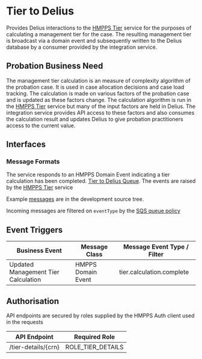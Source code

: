 # Tier to Delius

Provides Delius interactions to the [HMPPS Tier](https://github.com/ministryofjustice/hmpps-tier) service for the purposes of calculating a management tier for the case. The resulting management tier is broadcast via a domain event and subsequently written to the Delius database by a consumer provided by the integration service.

## Probation Business Need

The management tier calculation is an measure of complexity algorithm of the probation case. It is used in case allocation decisions and case load tracking. The calculation is made on various factors of the probation case and is updated as these factors change. The calculation algorithm is run in the [HMPPS Tier](https://github.com/ministryofjustice/hmpps-tier) service but many of the input factors are held in Delius. The integration service provides API access to these factors and also consumes the calculation result and updates Delius to give probation practitioners access to the current value.

## Interfaces

### Message Formats

The service responds to an HMPPS Domain Event indicating a tier calculation has been completed.
[Tier to Delius Queue](https://github.com/ministryofjustice/cloud-platform-environments/blob/main/namespaces/live.cloud-platform.service.justice.gov.uk/hmpps-probation-integration-services-prod/resources/tier-to-delius-queue.tf).
The events are raised by the [HMPPS Tier](https://github.com/ministryofjustice/hmpps-tier) service

Example [messages](./src/dev/resources/messages/) are in the development source tree.

Incoming messages are filtered on `eventType` by the [SQS queue policy](https://github.com/ministryofjustice/cloud-platform-environments/blob/7e5a3f2c8718a21a01e1053de239fc201a398bbd/namespaces/live.cloud-platform.service.justice.gov.uk/hmpps-probation-integration-services-prod/resources/tier-to-delius-queue.tf#L5-L7)

## Event Triggers

| Business Event                      | Message Class      | Message Event Type / Filter |
|-------------------------------------|--------------------|-----------------------------|
| Updated Management Tier Calculation | HMPPS Domain Event | tier.calculation.complete   |

## Authorisation

API endpoints are secured by roles supplied by the HMPPS Auth client used in the requests

| API Endpoint        | Required Role     |
|---------------------|-------------------|
| /tier-details/{crn} | ROLE_TIER_DETAILS |
